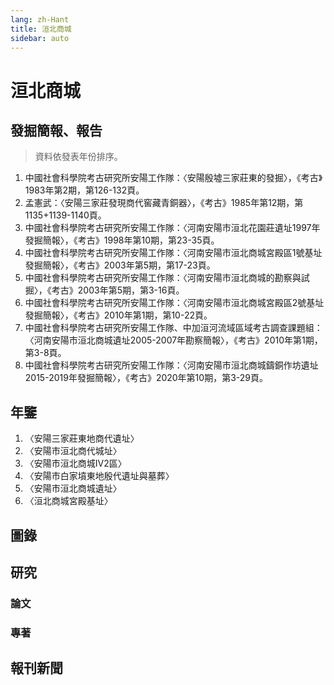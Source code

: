 ```yaml
---
lang: zh-Hant
title: 洹北商城
sidebar: auto
---
```

# 洹北商城
## 發掘簡報、報告
> 資料依發表年份排序。
1. 中國社會科學院考古研究所安陽工作隊：〈安陽殷墟三家莊東的發掘〉，《考古》1983年第2期，第126-132頁。
2. 孟憲武：〈安陽三家莊發現商代窖藏青銅器〉，《考古》1985年第12期，第1135+1139-1140頁。
3. 中國社會科學院考古研究所安陽工作隊：〈河南安陽市洹北花園莊遺址1997年發掘簡報〉，《考古》1998年第10期，第23-35頁。
4. 中國社會科學院考古研究所安陽工作隊：〈河南安陽市洹北商城宮殿區1號基址發掘簡報〉，《考古》2003年第5期，第17-23頁。
5. 中國社會科學院考古研究所安陽工作隊：〈河南安陽市洹北商城的勘察與試掘〉，《考古》2003年第5期，第3-16頁。
6. 中國社會科學院考古研究所安陽工作隊：〈河南安陽市洹北商城宮殿區2號基址發掘簡報〉，《考古》2010年第1期，第10-22頁。
7. 中國社會科學院考古研究所安陽工作隊、中加洹河流域區域考古調查課題組：〈河南安陽市洹北商城遺址2005-2007年勘察簡報〉，《考古》2010年第1期，第3-8頁。
8. 中國社會科學院考古研究所安陽工作隊：〈河南安陽市洹北商城鑄銅作坊遺址2015-2019年發掘簡報〉，《考古》2020年第10期，第3-29頁。
## 年鑒
1.  〈安陽三家莊東地商代遺址〉
2.  〈安陽市洹北商代城址〉
3.  〈安陽市洹北商城Ⅳ2區〉
4.  〈安陽市白家墳東地殷代遺址與墓葬〉
5.  〈安陽市洹北商城遺址〉
6.  〈洹北商城宮殿基址〉
## 圖錄
## 研究
### 論文

### 專著
## 報刊新聞